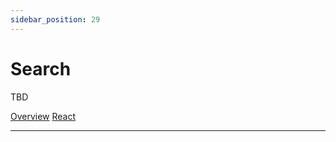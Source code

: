 ```yaml
---
sidebar_position: 29
---
```


# Search

TBD

<a href='./index.md'> Overview</a>
<a href='./react.md'> React</a>
__________________________________________________________________________________
